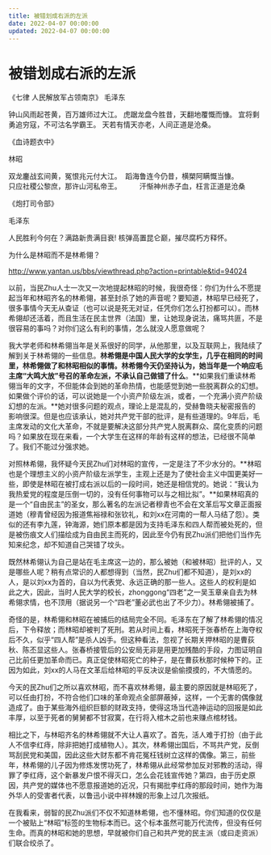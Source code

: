 ```yaml
---
title: 被错划成右派的左派
date: 2022-04-07 00:00:00
updated: 2022-04-07 00:00:00
---
```


# 被错划成右派的左派

《七律 人民解放军占领南京》
毛泽东

钟山风雨起苍黄，百万雄师过大江。
虎踞龙盘今胜昔，天翻地覆慨而慷。
宜将剩勇追穷寇，不可沽名学霸王。
天若有情天亦老，人间正道是沧桑。

《血诗题衣中》

林昭

双龙鏖战玄间黄，冤恨兆元付大江。 
蹈海鲁连今仍昔，横槊阿瞒慨当慷。 　　
只应社稷公黎庶，那许山河私帝王。 　　
汗惭神州赤子血，枉言正道是沧桑

《炮打司令部》

毛泽东

人民胜利今何在？满路新贵满目衰!
核弹高置昆仑巅，摧尽腐朽方释怀。

为什么是林昭而不是林希翎？

http://www.yantan.us/bbs/viewthread.php?action=printable&tid=94024

以前，当民Zhu人士一次又一次地提起林昭的时候，我很奇怪：你们为什么不愿提起当年和林昭齐名的林希翎，甚至封杀了她的声音呢？要知道，林昭早已经死了，很多事情今天无从查证（也可以说是死无对证，任凭你们怎么打扮都可以）。而林希翎却还活着，而且生活在民主世界（法国）里，让她现身说法，痛骂共匪，不是很容易的事吗？对你们这么有利的事情，怎么就没人愿意做呢？

我大学老师和林希翎当年是关系很好的同学，从他那里，以及互联网上，我陆续了解到关于林希翎的一些信息。**林希翎是中国人民大学的女学生，几乎在相同的时间里，林希翎做了和林昭相似的事情。林希翎今天仍坚持认为，她当年是一个响应毛主席“大鸣大放”号召的革命左派，不承认自己做错了什么**。**如果我们重读林希翎当年的文字，不但能体会到她的革命热情，也能感觉到她一些脱离群众的幻想。如果做个评价的话，可以说她是一个小资产阶级左派，或者，一个充满小资产阶级幻想的左派。**她对很多问题的观点，理论上是混乱的，受赫鲁晓夫秘密报告的影响很深。但是也应该承认，她对共产党干部的批评，是有些道理的。9年后，毛主席发动的文化大革命，不就是要解决这部分共产党人脱离群众、腐化变质的问题吗？如果放在现在来看，一个大学生在这样的年龄有这样的想法，已经很不简单了。我们不能过分强求她。

对照林希翎，我怀疑今天民Zhu们对林昭的宣传，一定是注了不少水分的。**林昭也是个理想主义的小资产阶级左派学生，主观上还是为了使社会主义中国更美好一些，即使是林昭在被打成右派以后的一段时间，她还是相信党的。她说：“我认为我热爱党的程度是压倒一切的，没有任何事物可以与之相比拟”。**如果林昭真的是一个“自由民主”的圣女，那么著名的左派记者穆青也不会在文革后写文章正面报道她（穆青曾经因为报道焦裕禄和张钦礼，和刘xx在河南的一帮人马结了怨）。类似的还有李九莲，钟海源，她们原本都是因为支持毛泽东和四人帮而被处死的，但是被伤痕文人们描绘成为自由民主而死的，因此至今仍有民Zhu派们把他们当作先知来纪念，却不知道自己哭错了坟头。

既然林希翎认为自己是站在毛主席这一边的，那么被她（和被林昭）批评的人，又是哪些人呢？稍有点常识的人都想得到（当然，民Zhu们都不知道），是刘xx的人，是以刘xx为首的，自以为代表党、永远正确的那一些人。这些人的权利是如此之大，因此，当时人民大学的校长，zhonggong“四老”之一吴玉章亲自去为林希翎求情，也不顶用（据说另一个“四老”董必武也出了不少力）。林希翎被捕了。

奇怪的是，林希翎和林昭在被捕后的结局完全不同。毛泽东在了解了林希翎的情况后，下令释放；而林昭却被判了死刑。若从时间上看，林昭死于张春桥在上海夺权后不久，似乎“四人帮”是杀人凶手。但这种看法，忽视了长期关押林昭的是曹荻秋、陈丕显这些人。张春桥接管后的公安局无非是用更加残酷的手段，力图证明自己比前任更加革命而已。真正促使林昭死亡的种子，是在曹荻秋那时候种下的。正因为如此，刘xx的人马在文革后给林昭的平反决议是偷偷摸摸的，不大情愿的。

今天的民Zhu们之所以喜欢林昭，而不喜欢林希翎，最主要的原因就是林昭死了，可以任由打扮，不符合他们口味的革命观点全部屏蔽掉，这样，一个无害的偶像就造成了。由于某些海外组织巨额的财政支持，使得这场当代造神运动的回报是如此丰厚，以至于死者的舅舅都不甘寂寞，在行将入棺木之前也来赚点棺材钱。

相比之下，与林昭齐名的林希翎就不大让人喜欢了。首先，活人难于打扮（由于此人不信李红痔，除非把她打成植物人）。其次，林希翎出国后，不骂共产党，反倒骂刮民党和美国，因此这些大财东都不肯花冤枉钱树立这样的偶像。第三，前些年，林希翎的儿子因为修炼发愣功死了，林希翎从此经常参加反对邪教的活动，得罪了李红痔，这个新暴发户恨不得灭口，怎么会花钱宣传她？第四，由于历史原因，共产党的媒体也不愿意报道她的近况，只有揭批李红痔的那段时间，她作为海外华人的受害者代表，以鲁迅小说中祥林嫂的形象上过几次报纸。

在我看来，弱智的民Zhu派们不仅不知道林希翎，也不懂林昭。你们知道的仅仅是一个被贴上“林昭”标签的生物标本而已。这个标本虽然可能万代流传，但没有任何生命。而真的林昭和她的思想，早就被你们自己和共产党的民主派（或曰走资派）们联合绞杀了。

